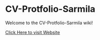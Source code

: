 # CV-Protfolio-Sarmila
Welcome to the CV-Protfolio-Sarmila wiki!

[Click Here to visit Website](https://cv-sharmila.netlify.app/)
